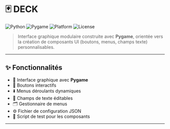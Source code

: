 # 🃏 DECK

![Python](https://img.shields.io/badge/python-3.8%2B-blue.svg)
![Pygame](https://img.shields.io/badge/dependency-pygame-yellow.svg)
![Platform](https://img.shields.io/badge/platform-Windows%20%7C%20macOS%20%7C%20Linux-informational)
![License](https://img.shields.io/badge/license-MIT-green.svg)

> Interface graphique modulaire construite avec **Pygame**, orientée vers la création de composants UI (boutons, menus, champs texte) personnalisables.

---

## ✨ Fonctionnalités

- 🎨 Interface graphique avec **Pygame**
- 🔘 Boutons interactifs
- ⬇️ Menus déroulants dynamiques
- 📝 Champs de texte éditables
- 🗂️ Gestionnaire de menus
- ⚙️ Fichier de configuration JSON
- 🧪 Script de test pour les composants

---

